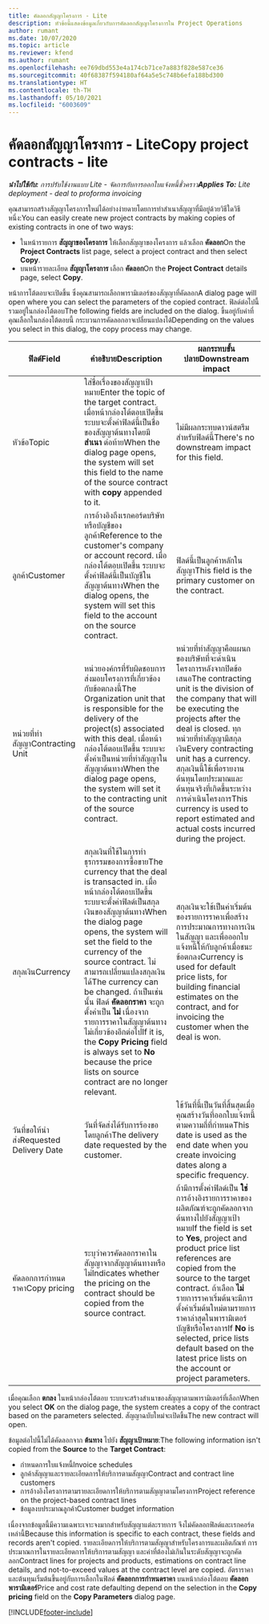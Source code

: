 ```yaml
---
title: คัดลอกสัญญาโครงการ - Lite
description: หัวข้อนี้แสดงข้อมูลเกี่ยวกับการคัดลอกสัญญาโครงการใน Project Operations
author: rumant
ms.date: 10/07/2020
ms.topic: article
ms.reviewer: kfend
ms.author: rumant
ms.openlocfilehash: ee769dbd553e4a174cb71ce7a883f828e587ce36
ms.sourcegitcommit: 40f68387f594180af64a5e5c748b6efa188bd300
ms.translationtype: HT
ms.contentlocale: th-TH
ms.lasthandoff: 05/10/2021
ms.locfileid: "6003609"
---
```

# <a name="copy-project-contracts---lite"></a><span data-ttu-id="9b9d1-103">คัดลอกสัญญาโครงการ - Lite</span><span class="sxs-lookup"><span data-stu-id="9b9d1-103">Copy project contracts - lite</span></span>

<span data-ttu-id="9b9d1-104">_**นำไปใช้กับ:** การปรับใช้งานแบบ Lite - จัดการกับการออกใบแจ้งหนี้ชั่วคราว_</span><span class="sxs-lookup"><span data-stu-id="9b9d1-104">_**Applies To:** Lite deployment - deal to proforma invoicing_</span></span>

<span data-ttu-id="9b9d1-105">คุณสามารถสร้างสัญญาโครงการใหม่ได้อย่างง่ายดายโดยการทำสำเนาสัญญาที่มีอยู่ด้วยวิธีใดวิธีหนึ่ง:</span><span class="sxs-lookup"><span data-stu-id="9b9d1-105">You can easily create new project contracts by making copies of existing contracts in one of two ways:</span></span> 

  - <span data-ttu-id="9b9d1-106">ในหน้ารายการ **สัญญาของโครงการ** ให้เลือกสัญญาของโครงการ แล้วเลือก **คัดลอก**</span><span class="sxs-lookup"><span data-stu-id="9b9d1-106">On the **Project Contracts** list page, select a project contract and then select **Copy**.</span></span>
  - <span data-ttu-id="9b9d1-107">บนหน้ารายละเอียด **สัญญาโครงการ** เลือก **คัดลอก**</span><span class="sxs-lookup"><span data-stu-id="9b9d1-107">On the **Project Contract** details page, select **Copy**.</span></span>

<span data-ttu-id="9b9d1-108">หน้าการโต้ตอบจะเปิดขึ้น ซึ่งคุณสามารถเลือกพารามิเตอร์ของสัญญาที่คัดลอก</span><span class="sxs-lookup"><span data-stu-id="9b9d1-108">A dialog page will open where you can select the parameters of the copied contract.</span></span> <span data-ttu-id="9b9d1-109">ฟิลด์ต่อไปนี้รวมอยู่ในกล่องโต้ตอบ</span><span class="sxs-lookup"><span data-stu-id="9b9d1-109">The following fields are included on the dialog.</span></span> <span data-ttu-id="9b9d1-110">ขึ้นอยู่กับค่าที่คุณเลือกในกล่องโต้ตอบนี้ กระบวนการคัดลอกอาจเปลี่ยนแปลงได้</span><span class="sxs-lookup"><span data-stu-id="9b9d1-110">Depending on the values you select in this dialog, the copy process may change.</span></span>

| <span data-ttu-id="9b9d1-111">**ฟิลด์**</span><span class="sxs-lookup"><span data-stu-id="9b9d1-111">**Field**</span></span> | <span data-ttu-id="9b9d1-112">**คำอธิบาย**</span><span class="sxs-lookup"><span data-stu-id="9b9d1-112">**Description**</span></span> | <span data-ttu-id="9b9d1-113">**ผลกระทบขั้นปลาย**</span><span class="sxs-lookup"><span data-stu-id="9b9d1-113">**Downstream impact**</span></span> |
| --- | --- | --- |
| <span data-ttu-id="9b9d1-114">หัวข้อ</span><span class="sxs-lookup"><span data-stu-id="9b9d1-114">Topic</span></span> | <span data-ttu-id="9b9d1-115">ใส่ชื่อเรื่องของสัญญาเป้าหมาย</span><span class="sxs-lookup"><span data-stu-id="9b9d1-115">Enter the topic of the target contract.</span></span> <span data-ttu-id="9b9d1-116">เมื่อหน้ากล่องโต้ตอบเปิดขึ้น ระบบจะตั้งค่าฟิลด์นี้เป็นชื่อของสัญญาต้นทางโดยมี **สำเนา** ต่อท้าย</span><span class="sxs-lookup"><span data-stu-id="9b9d1-116">When the dialog page opens, the system will set this field to the name of the source contract with **copy** appended to it.</span></span> | <span data-ttu-id="9b9d1-117">ไม่มีผลกระทบดาวน์สตรีมสำหรับฟิลด์นี้</span><span class="sxs-lookup"><span data-stu-id="9b9d1-117">There's no downstream impact for this field.</span></span> |
| <span data-ttu-id="9b9d1-118">ลูกค้า</span><span class="sxs-lookup"><span data-stu-id="9b9d1-118">Customer</span></span> | <span data-ttu-id="9b9d1-119">การอ้างอิงถึงเรกคอร์ดบริษัทหรือบัญชีของลูกค้า</span><span class="sxs-lookup"><span data-stu-id="9b9d1-119">Reference to the customer's company or account record.</span></span> <span data-ttu-id="9b9d1-120">เมื่อกล่องโต้ตอบเปิดขึ้น ระบบจะตั้งค่าฟิลด์นี้เป็นบัญชีในสัญญาต้นทาง</span><span class="sxs-lookup"><span data-stu-id="9b9d1-120">When the dialog opens, the system will set this field to the account on the source contract.</span></span> | <span data-ttu-id="9b9d1-121">ฟิลด์นี้เป็นลูกค้าหลักในสัญญา</span><span class="sxs-lookup"><span data-stu-id="9b9d1-121">This field is the primary customer on the contract.</span></span> |
| <span data-ttu-id="9b9d1-122">หน่วยที่ทำสัญญา</span><span class="sxs-lookup"><span data-stu-id="9b9d1-122">Contracting Unit</span></span> | <span data-ttu-id="9b9d1-123">หน่วยองค์กรที่รับผิดชอบการส่งมอบโครงการที่เกี่ยวข้องกับข้อตกลงนี้</span><span class="sxs-lookup"><span data-stu-id="9b9d1-123">The Organization unit that is responsible for the delivery of the project(s) associated with this deal.</span></span> <span data-ttu-id="9b9d1-124">เมื่อหน้ากล่องโต้ตอบเปิดขึ้น ระบบจะตั้งค่าเป็นหน่วยที่ทำสัญญาในสัญญาต้นทาง</span><span class="sxs-lookup"><span data-stu-id="9b9d1-124">When the dialog page opens, the system will set it to the contracting unit of the source contract.</span></span> | <span data-ttu-id="9b9d1-125">หน่วยที่ทำสัญญาคือแผนกของบริษัทที่จะดำเนินโครงการหลังจากปิดข้อเสนอ</span><span class="sxs-lookup"><span data-stu-id="9b9d1-125">The contracting unit is the division of the company that will be executing the projects after the deal is closed.</span></span> <span data-ttu-id="9b9d1-126">ทุกหน่วยที่ทำสัญญามีสกุลเงิน</span><span class="sxs-lookup"><span data-stu-id="9b9d1-126">Every contracting unit has a currency.</span></span> <span data-ttu-id="9b9d1-127">สกุลเงินนี้ใช้เพื่อรายงานต้นทุนโดยประมาณและต้นทุนจริงที่เกิดขึ้นระหว่างการดำเนินโครงการ</span><span class="sxs-lookup"><span data-stu-id="9b9d1-127">This currency is used to report estimated and actual costs incurred during the project.</span></span> |
| <span data-ttu-id="9b9d1-128">สกุลเงิน</span><span class="sxs-lookup"><span data-stu-id="9b9d1-128">Currency</span></span> | <span data-ttu-id="9b9d1-129">สกุลเงินที่ใช้ในการทำธุรกรรมของการซื้อขาย</span><span class="sxs-lookup"><span data-stu-id="9b9d1-129">The currency that the deal is transacted in.</span></span> <span data-ttu-id="9b9d1-130">เมื่อหน้ากล่องโต้ตอบเปิดขึ้น ระบบจะตั้งค่าฟิลด์เป็นสกุลเงินของสัญญาต้นทาง</span><span class="sxs-lookup"><span data-stu-id="9b9d1-130">When the dialog page opens, the system will set the field to the currency of the source contract.</span></span> <span data-ttu-id="9b9d1-131">ไม่สามารถเปลี่ยนแปลงสกุลเงินได้</span><span class="sxs-lookup"><span data-stu-id="9b9d1-131">The currency can be changed.</span></span> <span data-ttu-id="9b9d1-132">ถ้าเป็นเช่นนั้น ฟิลด์ **คัดลอกราคา** จะถูกตั้งค่าเป็น **ไม่** เนื่องจากรายการราคาในสัญญาต้นทางไม่เกี่ยวข้องอีกต่อไป</span><span class="sxs-lookup"><span data-stu-id="9b9d1-132">If it is, the **Copy Pricing** field is always set to **No** because the price lists on source contract are no longer relevant.</span></span> | <span data-ttu-id="9b9d1-133">สกุลเงินจะใช้เป็นค่าเริ่มต้นของรายการราคาเพื่อสร้างการประมาณการทางการเงินในสัญญา และเพื่อออกใบแจ้งหนี้ให้กับลูกค้าเมื่อชนะข้อตกลง</span><span class="sxs-lookup"><span data-stu-id="9b9d1-133">Currency is used for default price lists, for building financial estimates on the contract, and for invoicing the customer when the deal is won.</span></span> |
| <span data-ttu-id="9b9d1-134">วันที่ขอให้นำส่ง</span><span class="sxs-lookup"><span data-stu-id="9b9d1-134">Requested Delivery Date</span></span> | <span data-ttu-id="9b9d1-135">วันที่จัดส่งได้รับการร้องขอโดยลูกค้า</span><span class="sxs-lookup"><span data-stu-id="9b9d1-135">The delivery date requested by the customer.</span></span> | <span data-ttu-id="9b9d1-136">ใช้วันที่นี้เป็นวันที่สิ้นสุดเมื่อคุณสร้างวันที่ออกใบแจ้งหนี้ตามความถี่ที่กำหนด</span><span class="sxs-lookup"><span data-stu-id="9b9d1-136">This date is used as the end date when you create invoicing dates along a specific frequency.</span></span> |
| <span data-ttu-id="9b9d1-137">คัดลอกการกำหนดราคา</span><span class="sxs-lookup"><span data-stu-id="9b9d1-137">Copy pricing</span></span> | <span data-ttu-id="9b9d1-138">ระบุว่าควรคัดลอกราคาในสัญญาจากสัญญาต้นทางหรือไม่</span><span class="sxs-lookup"><span data-stu-id="9b9d1-138">Indicates whether the pricing on the contract should be copied from the source contract.</span></span> | <span data-ttu-id="9b9d1-139">ถ้ามีการตั้งค่าฟิลด์เป็น **ใช่** การอ้างอิงรายการราคาของผลิตภัณฑ์จะถูกคัดลอกจากต้นทางไปยังสัญญาเป้าหมาย</span><span class="sxs-lookup"><span data-stu-id="9b9d1-139">If the field is set to **Yes**, project and product price list references are copied from the source to the target contract.</span></span> <span data-ttu-id="9b9d1-140">ถ้าเลือก **ไม่** รายการราคาเริ่มต้นจะมีการตั้งค่าเริ่มต้นใหม่ตามรายการราคาล่าสุดในพารามิเตอร์บัญชีหรือโครงการ</span><span class="sxs-lookup"><span data-stu-id="9b9d1-140">If **No** is selected, price lists default based on the latest price lists on the account or project parameters.</span></span> |

<span data-ttu-id="9b9d1-141">เมื่อคุณเลือก **ตกลง** ในหน้ากล่องโต้ตอบ ระบบจะสร้างสำเนาของสัญญาตามพารามิเตอร์ที่เลือก</span><span class="sxs-lookup"><span data-stu-id="9b9d1-141">When you select **OK** on the dialog page, the system creates a copy of the contract based on the parameters selected.</span></span> <span data-ttu-id="9b9d1-142">สัญญาฉบับใหม่จะเปิดขึ้น</span><span class="sxs-lookup"><span data-stu-id="9b9d1-142">The new contract will open.</span></span>

<span data-ttu-id="9b9d1-143">ข้อมูลต่อไปนี้ไม่ได้คัดลอกจาก **ต้นทาง** ไปยัง **สัญญาเป้าหมาย**:</span><span class="sxs-lookup"><span data-stu-id="9b9d1-143">The following information isn't copied from the **Source** to the **Target Contract**:</span></span>

  - <span data-ttu-id="9b9d1-144">กำหนดการใบแจ้งหนี้</span><span class="sxs-lookup"><span data-stu-id="9b9d1-144">Invoice schedules</span></span>
  - <span data-ttu-id="9b9d1-145">ลูกค้าสัญญาและรายละเอียดการให้บริการตามสัญญา</span><span class="sxs-lookup"><span data-stu-id="9b9d1-145">Contract and contract line customers</span></span>
  - <span data-ttu-id="9b9d1-146">การอ้างอิงโครงการตามรายละเอียดการให้บริการตามสัญญาตามโครงการ</span><span class="sxs-lookup"><span data-stu-id="9b9d1-146">Project reference on the project-based contract lines</span></span>
  - <span data-ttu-id="9b9d1-147">ข้อมูลงบประมาณลูกค้า</span><span class="sxs-lookup"><span data-stu-id="9b9d1-147">Customer budget information</span></span>

<span data-ttu-id="9b9d1-148">เนื่องจากข้อมูลนี้มีความเฉพาะเจาะจงมากสำหรับสัญญาแต่ละรายการ จึงไม่คัดลอกฟิลด์และเรกคอร์ดเหล่านี้</span><span class="sxs-lookup"><span data-stu-id="9b9d1-148">Because this information is specific to each contract, these fields and records aren't copied.</span></span> <span data-ttu-id="9b9d1-149">รายละเอียดการให้บริการตามสัญญาสำหรับโครงการและผลิตภัณฑ์ การประมาณการในรายละเอียดการให้บริการตามสัญญา และค่าที่ต้องไม่เกินในระดับสัญญาจะถูกคัดลอก</span><span class="sxs-lookup"><span data-stu-id="9b9d1-149">Contract lines for projects and products, estimations on contract line details, and not-to-exceed values at the contract level are copied.</span></span> <span data-ttu-id="9b9d1-150">อัตราราคาและต้นทุนเริ่มต้นขึ้นอยู่กับการเลือกในฟิลด์ **คัดลอกการกำหนดราคา** บนหน้ากล่องโต้ตอบ **คัดลอกพารามิเตอร์**</span><span class="sxs-lookup"><span data-stu-id="9b9d1-150">Price and cost rate defaulting depend on the selection in the **Copy pricing** field on the **Copy Parameters** dialog page.</span></span>


[!INCLUDE[footer-include](../../includes/footer-banner.md)]